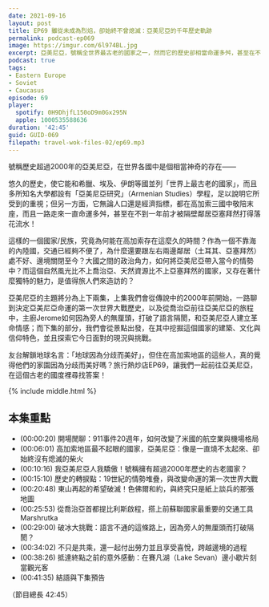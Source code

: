 ```yaml
---
date: 2021-09-16
layout: post
title: EP69 雖從未成為烈焰，卻始終不曾熄滅：亞美尼亞的千年歷史軌跡
permalink: podcast-ep069
image: https://imgur.com/6l974BL.jpg
excerpt: 亞美尼亞，號稱全世界最古老的國家之一，然而它的歷史卻相當命運多舛，甚至在不到一年前才被隔壁鄰居亞塞拜然打得落花流水。它究竟為何高加索存在這麼久的時間？又是受到周遭哪些大國角力的牽動？而這個自然風光比不上喬治亞、天然資源比不上亞塞拜然的國家，又存在著什麼獨特的魅力，是值得旅人們來造訪的？
podcast: true
tags:
- Eastern Europe
- Soviet
- Caucasus
episode: 69
player:
  spotify: 0H9DhjfL150oD9m0Gx295N
  apple: 1000535588636
duration: '42:45'
guid: GUID-069
filepath: travel-wok-files-02/ep69.mp3
---
```


號稱歷史超過2000年的亞美尼亞，在世界各國中是個相當神奇的存在——

悠久的歷史，使它能和希臘、埃及、伊朗等國並列「世界上最古老的國家」，而且多所知名大學都設有「亞美尼亞研究」（Armenian Studies）學程，足以說明它所受到的重視；但另一方面，它無論人口還是經濟指標，都在高加索三國中敬陪末座，而且一路走來一直命運多舛，甚至在不到一年前才被隔壁鄰居亞塞拜然打得落花流水！

這樣的一個國家/民族，究竟為何能在高加索存在這麼久的時間？作為一個不靠海的內陸國，交通已經夠不便了，為什麼還要跟左右兩邊鄰居（土耳其、亞塞拜然）處不好、邊境關閉至今？大國之間的政治角力，如何將亞美尼亞帶入當今的情勢中？而這個自然風光比不上喬治亞、天然資源比不上亞塞拜然的國家，又存在著什麼獨特的魅力，是值得旅人們來造訪的？

亞美尼亞的主題將分為上下兩集，上集我們會從傳說中的2000年前開始，一路聊到決定亞美尼亞命運的第一次世界大戰歷史，以及從喬治亞前往亞美尼亞的旅程中，主廚Jerome如何因為旁人的無厘頭，打破了語言隔閡，和亞美尼亞人建立革命情感；而下集的部分，我們會從景點出發，在其中挖掘這個國家的建築、文化與信仰特色，並且探索它今日面對的現況與挑戰。

友台解鎖地球名言：「地球因為分歧而美好」，但住在高加索地區的這些人，真的覺得他們的家園因為分歧而美好嗎？旅行熱炒店EP69，讓我們一起前往亞美尼亞，在這個古老的國度裡尋找答案！

{% include middle.html %}

## 本集重點

* (00:00:20) 開場閒聊：911事件20週年，如何改變了米國的航空業與機場格局
* (00:06:01) 高加索地區最不起眼的國家，亞美尼亞：像是一直燒不太起來、卻始終沒有熄滅的柴火
* (00:10:16) 我亞美尼亞人我驕傲！號稱擁有超過2000年歷史的古老國家？
* (00:15:10) 歷史的轉捩點：19世紀的情勢堆疊，與改變命運的第一次世界大戰
* (00:20:48) 東山再起的希望破滅！色佛爾和約，與終究只是紙上談兵的那張地圖
* (00:25:53) 從喬治亞首都提比利斯啟程，搭上前蘇聯國家最重要的交通工具Marshrutka
* (00:29:00) 破冰大挑戰：語言不通的這條路上，因為旁人的無厘頭而打破隔閡？
* (00:34:02) 不只是共乘，還一起付出勞力並且享受喜悅，跨越邊境的過程
* (00:38:26) 抵達終點之前的意外感動：在賽凡湖（Lake Sevan）邊小歇片刻當觀光客
* (00:41:35) 結語與下集預告

（節目總長 42:45）
